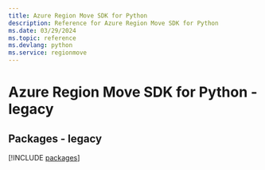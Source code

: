 ```yaml
---
title: Azure Region Move SDK for Python
description: Reference for Azure Region Move SDK for Python
ms.date: 03/29/2024
ms.topic: reference
ms.devlang: python
ms.service: regionmove
---
```

# Azure Region Move SDK for Python - legacy
## Packages - legacy
[!INCLUDE [packages](region-move-index.md)]